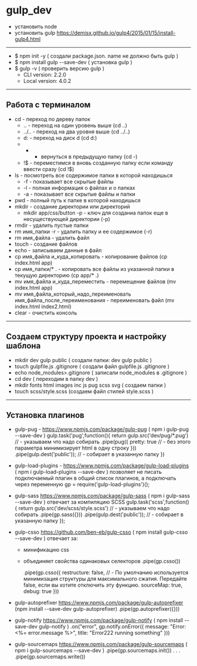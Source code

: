 # gulp_dev
* установить node
* установить gulp <https://demisx.github.io/gulp4/2015/01/15/install-gulp4.html>

---

* $ npm init -y ( создали package.json. name не должно быть gulp )
* $ npm install gulp --save-dev ( установка gulp )
* $ gulp -v ( проверить версию gulp )
  - CLI version: 2.2.0
  - Local version: 4.0.2

---
## Работа с терминалом
- cd - переход по дереву папок
  - .. - переход на один уровень выше (cd ..)
  - ../.. - переход на два уровня выше (cd ../..)
  - d: - переход на диск d (cd d:)
  - - - вернуться в предыдущую папку (cd -)
  - !$ - переместимся в вновь созданную папку если команду ввести сразу (cd !$)
- ls - посмотреть все содержимое папки в которой находишься
  - -f - показывает все скрытые файлы
  - -l - полная информация о файлах и о папках
  - -a - показывает все скрытые файлы и папки
- pwd - полный путь к папке в которой находишься
- mkdir - создание директории или директорий
  - mkdir app/css/button -p - ключ для созданиа папок еще в несуществующей директории (-p)
- rmdir - удалить пустые папки
- rm имя_папки -r - удалить папку и ее содержимое (-r)
- rm имя_файла - удалить файл
- touch - создание файлов
- echo - записываем данные в файл
- cp имя_файла и_куда_копировать - копирование файлов (cp index.html app)
- cp имя_папки/* . - копировать все файлы из указанной папки в текущую директорию (cp app/* .)
- mv имя_файла и_куда_переместить - перемещение файлов (mv index.html app)
- mv имя_файла_который_надо_переименовать имя_файла_после_переименования - переименовать файл (mv index.html index2.html)
- clear - очистить консоль
---

## Создаем структуру проекта и настройку шаблона
* mkdir dev gulp public ( создали папки: dev gulp public )
* touch gulpfile.js .gitignore ( создали файл gulpfile.js .gitignore )
* echo node_modules>.gitignore ( записали node_modules в .gitignore )
* cd dev ( переходим в папку dev )
* mkdir fonts html images inc js pug scss svg ( создаем папки )
* touch scss/style.scss (coздаем файл стилей style.scss )
---

## Установка плагинов
* gulp-pug - <https://www.npmjs.com/package/gulp-pug> ( npm i gulp-pug --save-dev )
    gulp.task('pug',function(){
      return gulp.src('dev/pug/*.pug') // - указываем что надо собирать
        .pipe(pug({
          pretty: true // - без этого параметра минимизирует html в одну строку
        }))
        .pipe(gulp.dest('public')); // - собирает в указанную папку
    })

* gulp-load-plugins - <https://www.npmjs.com/package/gulp-load-plugins> ( npm i gulp-load-plugins --save-dev )
  позволяет не писать подключаемый плагин в общий список плагинов, а подключать через переменную
    gp   = require('gulp-load-plugins')();

* gulp-sass <https://www.npmjs.com/package/gulp-sass> ( npm i gulp-sass --save-dev )
  отвечает за компиляцию SCSS
    gulp.task('scss',function(){
      return gulp.src('dev/scss/style.scss') // - указываем что надо собирать
        .pipe(gp.sass({}))
        .pipe(gulp.dest('public')); // - собирает в указанную папку
    });

* gulp-csso <https://github.com/ben-eb/gulp-csso> ( npm install gulp-csso --save-dev )
  отвечает за:
  - минификацию css
  - объединяет свойства одинаковых селекторов
    .pipe(gp.csso())

    .pipe(gp.csso({
      restructure: false, // - По умолчанию используется минимизация структуры для максимального сжатия. Передайте false, если вы хотите отключить эту функцию.
      sourceMap: true,
      debug: true
    }))

* gulp-autoprefixer <https://www.npmjs.com/package/gulp-autoprefixer> (npm install --save-dev gulp-autoprefixer)
    .pipe(gp.autoprefixer({}))

* gulp-notify <https://www.npmjs.com/package/gulp-notify> ( npm install --save-dev gulp-notify )
    .on("error", gp.notify.onError({
      message: "Error: <%= error.message %>",
      title: "Error222 running something"
    }))

* gulp-sourcemaps <https://www.npmjs.com/package/gulp-sourcemaps> ( npm i gulp-sourcemaps --save-dev )
    .pipe(gp.sourcemaps.init())
    .
    .
    .
    .pipe(gp.sourcemaps.write())